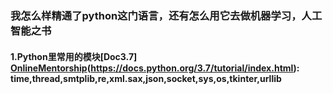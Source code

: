 ### 我怎么样精通了python这门语言，还有怎么用它去做机器学习，人工智能之书
#### 1.Python里常用的模块[Doc3.7] [OnlineMentorship](https://www.liaoxuefeng.com/wiki/1016959663602400/1017685387246080)(https://docs.python.org/3.7/tutorial/index.html): time,thread,smtplib,re,xml.sax,json,socket,sys,os,tkinter,urllib
```

```
